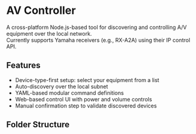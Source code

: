 # AV Controller

A cross-platform Node.js-based tool for discovering and controlling A/V equipment over the local network.  
Currently supports Yamaha receivers (e.g., RX-A2A) using their IP control API.

## Features

- Device-type-first setup: select your equipment from a list
- Auto-discovery over the local subnet
- YAML-based modular command definitions
- Web-based control UI with power and volume controls
- Manual confirmation step to validate discovered devices

## Folder Structure

